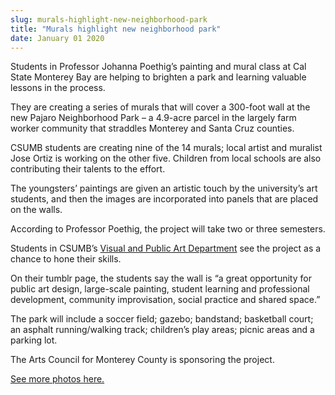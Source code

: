 ```yaml
---
slug: murals-highlight-new-neighborhood-park
title: "Murals highlight new neighborhood park"
date: January 01 2020
---
```


<p>Students in Professor Johanna Poethig’s painting and mural class at Cal State Monterey Bay are helping to brighten a park and learning valuable lessons in the process.
</p><p>They are creating a series of murals that will cover a 300-foot wall at the new Pajaro Neighborhood Park – a 4.9-acre parcel in the largely farm worker community that straddles Monterey and Santa Cruz counties.
</p><p>CSUMB students are creating nine of the 14 murals; local artist and muralist Jose Ortiz is working on the other five. Children from local schools are also contributing their talents to the effort.
</p><p>The youngsters’ paintings are given an artistic touch by the university’s art students, and then the images are incorporated into panels that are placed on the walls.
</p><p>According to Professor Poethig, the project will take two or three semesters.
</p><p>Students in CSUMB’s <a href="http://vpa.csumb.edu">Visual and Public Art Department</a> see the project as a chance to hone their skills.
</p><p>On their tumblr page, the students say the wall is “a great opportunity for public art design, large-scale painting, student learning and professional development, community improvisation, social practice and shared space.”
</p><p>The park will include a soccer field; gazebo; bandstand; basketball court; an asphalt running/walking track; children’s play areas; picnic areas and a parking lot.
</p><p>The Arts Council for Monterey County is sponsoring the project.
</p><p><a href="http://news.csumb.edu/gallery/murals-highlight-pajaro-park">See more photos here.</a>
</p>
